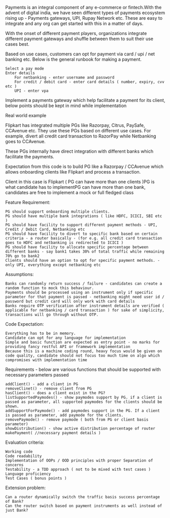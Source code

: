 Payments is an integral component of any e-commerce or fintech.With the advent of digital india, we have seen different types of payments ecosystem rising up - Payments gateways, UPI, Rupay Network etc. These are easy to integrate and any org can get started with this in a matter of days.

With the onset of different payment players, organizations integrate different payment gateways and shuffle between them to suit their use cases best.

Based on use cases, customers can opt for payment via card / upi / net banking etc. Below is the general runbook for making a payment.

    Select a pay mode
    Enter details
        For netbanking - enter username and password
        For credit / debit card - enter card details ( number, expiry, cvv etc )
        UPI - enter vpa

Implement a payments gateway which help facilitate a payment for its client, below points should be kept in mind while implementation

Real world example

Flipkart has integrated multiple PGs like Razorpay, Citrus, PaySafe, CCAvenue etc. They use these PGs based on different use cases. For example, divert all credit card transaction to RazorPay while Netbanking goes to CCAvenue.

These PGs internally have direct integration with different banks which facilitate the payments.

Expectation from this code is to build PG like a Razorpay / CCAvenue which allows onboarding clients like Flipkart and process a transaction.

Client in this case is Flipkart ( PG can have more than one clients )PG is what candidate has to implementPG can have more than one bank, candidates are free to implement a mock or full fledged class

Feature Requirement:

    PG should support onboarding multiple clients.
    PG should have multiple bank integrations ( like HDFC, ICICI, SBI etc )
    PG should have facility to support different payment methods - UPI, Credit / Debit Card, Netbanking etc
    PG should have facility to divert to specific bank based on certain criteria - a router basically - (for e.g. all credit card transaction goes to HDFC and netbanking is redirected to ICICI )
    PG should have facility to allocate specific percentage between different banks - say bank1 takes 30% of total traffic while remaining 70% go to bank2
    Clients should have an option to opt for specific payment methods. - only UPI, everything except netbanking etc

Assumptions:

    Banks can randomly return success / failure - candidates can create a random function to mock this behaviour.
    Payments should be processed using an instrument only if specific parameter for that payment is passed - netbanking might need user id / password but credit card will only work with card details
    Banks require OTP verification after instrument details are verified ( applicable for netbanking / card transaction ) for sake of simplicity, transactions will go through without OTP.

Code Expectation:

    Everything has to be in memory.
    Candidate can opt for any language for implementation
    Simple and basic function are expected as entry point - no marks for providing fancy restful API or framework implementation
    Because this is a machine coding round, heavy focus would be given on code quality, candidate should not focus too much time on algo which compromises with implementation time

Requirements - below are various functions that should be supported with necessary parameters passed

    addClient() - add a client in PG
    removeClinet() - remove client from PG
    hasClient() - does a client exist in the PG?
    listSupportedPaymodes() - show paymodes support by PG. if a client is passed as parameter, all supported paymodes for the clients should be shown.
    addSupportForPaymode() - add paymodes support in the PG. If a client is passed as parameter, add paymode for the clients.
    removePaymode() - remove paymode ( both from PG or client basis parameter)
    showDistribution() - show active distribution percentage of router
    makePayment( //necessary payment details )

Evaluation criteria:

    Working code
    Code readability
    Implementation of OOPs / OOD principles with proper Separation of concerns
    Testability - a TDD approach ( not to be mixed with test cases )
    Language proficiency
    Test Cases ( bonus points )

Extension problem:

    Can a router dynamically switch the traffic basis success percentage of Bank?
    Can the router switch based on payment instruments as well instead of just Bank?
